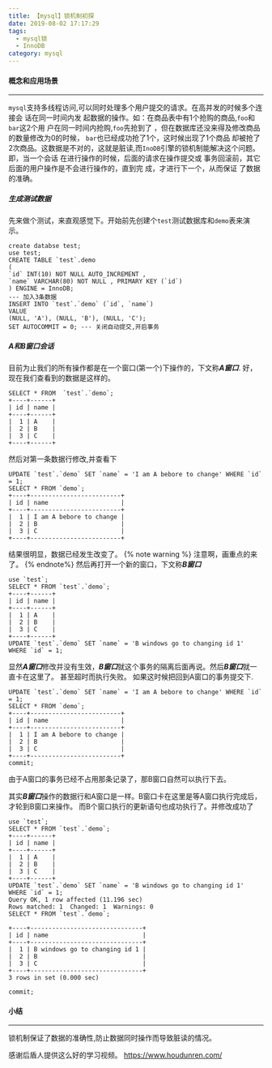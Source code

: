 ```yaml
---
title: 【mysql】锁机制初探
date: 2019-08-02 17:17:29
tags: 
  - mysql锁
  - InnoDB
category: mysql
---
```


#### 概念和应用场景
--- 
`mysql`支持多线程访问,可以同时处理多个用户提交的请求。在高并发的时候多个连接会 话在同一时间内发
起数据的操作。如：在商品表中有1个抢购的商品,`foo`和`bar`这2个用 户在同一时间内抢购,`foo`先抢到了
，但在数据库还没来得及修改商品的数量修改为0的时候， `bar`也已经成功抢了1个，这时候出现了1个商品
却被抢了2次商品。这数据是不对的，这就是脏读,而`InoDB`引擎的锁机制能解决这个问题。即，当一个会话
在进行操作的时候，后面的请求在操作提交或 事务回滚前，其它后面的用户操作是不会进行操作的，直到完
成，才进行下一个，从而保证 了数据的准确。
<!--more-->
##### 生成测试数据
先来做个测试，来直观感觉下。开始前先创建个`test`测试数据库和`demo`表来演示。
``` mysql 
create databse test;  
use test;
CREATE TABLE `test`.demo 
( 
`id` INT(10) NOT NULL AUTO_INCREMENT , 
`name` VARCHAR(80) NOT NULL , PRIMARY KEY (`id`)
) ENGINE = InnoDB;
--- 加入3条数据
INSERT INTO `test`.`demo` (`id`, `name`) 
VALUE 
(NULL, 'A'), (NULL, 'B'), (NULL, 'C');
SET AUTOCOMMIT = 0; --- 关闭自动提交,开启事务
```
##### A和B窗口会话
目前为止我们的所有操作都是在一个窗口(第一个)下操作的，下文称***A窗口***.
好，现在我们查看到的数据是这样的。
``` mysql
SELECT * FROM  `test`.`demo`;
+----+------+
| id | name |
+----+------+
|  1 | A    |
|  2 | B    |
|  3 | C    |
+----+------+
```
然后对第一条数据行修改,并查看下
``` 
UPDATE `test`.`demo` SET `name` = 'I am A bebore to change' WHERE `id` = 1;
SELECT * FROM `demo`;
+----+-------------------------+
| id | name                    |
+----+-------------------------+
|  1 | I am A bebore to change |
|  2 | B                       |
|  3 | C                       |
+----+-------------------------+
```
结果很明显，数据已经发生改变了。
{% note warning %}
注意啊，画重点的来了。
{% endnote%}
然后再打开一个新的窗口，下文称***B窗口***
``` mysql
use `test`;
SELECT * FROM `test`.`demo`;
+----+------+
| id | name |
+----+------+
|  1 | A    |
|  2 | B    |
|  3 | C    |
+----+------+
UPDATE `test`.`demo` SET `name` = 'B windows go to changing id 1' WHERE `id` = 1;
```
显然***A窗口***修改并没有生效，***B窗口***就这个事务的隔离后面再说。然后***B窗口***就一直卡在这里了。 甚至超时而执行失败。
如果这时候把回到A窗口的事务提交下.
``` mysql 
UPDATE `test`.`demo` SET `name` = 'I am A bebore to change' WHERE `id` = 1;
SELECT * FROM `demo`;
+----+-------------------------+
| id | name                    |
+----+-------------------------+
|  1 | I am A bebore to change |
|  2 | B                       |
|  3 | C                       |
+----+-------------------------+
commit;
```
由于A窗口的事务已经不占用那条记录了，那B窗口自然可以执行下去。

其实***B窗口***操作的数据行和A窗口是一样。B窗口卡在这里是等A窗口执行完成后，才轮到B窗口来操作。
而B个窗口执行的更新语句也成功执行了。并修改成功了
``` mysql
use `test`;
SELECT * FROM `test`.`demo`;
+----+------+
| id | name |
+----+------+
|  1 | A    |
|  2 | B    |
|  3 | C    |
+----+------+
UPDATE `test`.`demo` SET `name` = 'B windows go to changing id 1' WHERE `id` = 1;
Query OK, 1 row affected (11.196 sec)
Rows matched: 1  Changed: 1  Warnings: 0
SELECT * FROM `test`.`demo`;

+----+-------------------------------+
| id | name                          |
+----+-------------------------------+
|  1 | B windows go to changing id 1 |
|  2 | B                             |
|  3 | C                             |
+----+-------------------------------+
3 rows in set (0.000 sec)

commit;
```

#### 小结
---

锁机制保证了数据的准确性,防止数据同时操作而导致脏读的情况。

 感谢后盾人提供这么好的学习视频。 https://www.houdunren.com/


